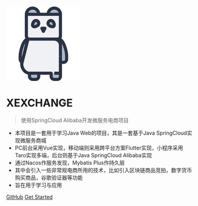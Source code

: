 ![logo](_media/-panda.png)

# XEXCHANGE

> 使用SpringCloud Alibaba开发微服务电商项目

* 本项目是一套用于学习Java Web的项目，其是一套基于Java SpringCloud实现微服务商城
* PC前台采用Vue实现，移动端则采用跨平台方案Flutter实现，小程序采用Taro实现多端，后台则基于Java SpringCloud Alibaba实现
* 通过Nacos作服务发现，Mybatis Plus作持久层
* 其中会引入一些非常规电商所用的技术，比如引入区块链商品竞拍，数字货币购买商品，谷歌验证器等功能
* 旨在用于学习与应用

[GitHub](https://github.com/whoiszxl/AYANAMI)
[Get Started](#使用SpringCloudAlibaba开发微服务电商项目)
